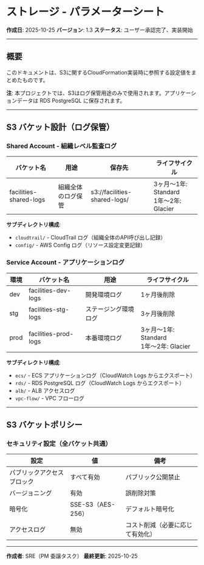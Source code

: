 # ストレージ - パラメーターシート

**作成日**: 2025-10-25
**バージョン**: 1.3
**ステータス**: ユーザー承認完了、実装開始

---

## 概要

このドキュメントは、S3に関するCloudFormation実装時に参照する設定値をまとめたものです。

**注**: 本プロジェクトでは、S3はログ保管用途のみで使用されます。アプリケーションデータは RDS PostgreSQL に保存されます。

---

## S3 バケット設計（ログ保管）

### Shared Account - 組織レベル監査ログ

| バケット名 | 用途 | 保存先 | ライフサイクル |
|----------|------|--------|-------------|
| facilities-shared-logs | 組織全体のログ保管 | s3://facilities-shared-logs/ | 3ヶ月～1年: Standard<br/>1年～2年: Glacier |

**サブディレクトリ構成**:
- `cloudtrail/` - CloudTrail ログ（組織全体のAPI呼び出し記録）
- `config/` - AWS Config ログ（リソース設定変更記録）

### Service Account - アプリケーションログ

| 環境 | バケット名 | 用途 | ライフサイクル |
|------|----------|------|-------------|
| dev | facilities-dev-logs | 開発環境ログ | 1ヶ月後削除 |
| stg | facilities-stg-logs | ステージング環境ログ | 3ヶ月後削除 |
| prod | facilities-prod-logs | 本番環境ログ | 3ヶ月～1年: Standard<br/>1年～2年: Glacier |

**サブディレクトリ構成**:
- `ecs/` - ECS アプリケーションログ（CloudWatch Logs からエクスポート）
- `rds/` - RDS PostgreSQL ログ（CloudWatch Logs からエクスポート）
- `alb/` - ALB アクセスログ
- `vpc-flow/` - VPC フローログ

---

## S3 バケットポリシー

### セキュリティ設定（全バケット共通）

| 設定 | 値 | 備考 |
|------|---|------|
| パブリックアクセスブロック | すべて有効 | パブリック公開禁止 |
| バージョニング | 有効 | 誤削除対策 |
| 暗号化 | SSE-S3（AES-256） | デフォルト暗号化 |
| アクセスログ | 無効 | コスト削減（必要に応じて有効化） |

---

**作成者**: SRE（PM 委譲タスク）
**最終更新**: 2025-10-25
